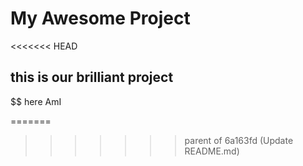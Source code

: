 # My Awesome Project
<<<<<<< HEAD

## this is our brilliant project

$$ here AmI

=======
>>>>>>> parent of 6a163fd (Update README.md)

